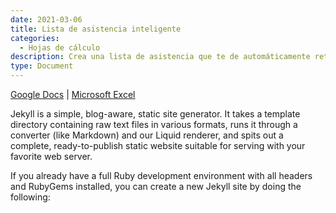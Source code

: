 ```yaml
---
date: 2021-03-06
title: Lista de asistencia inteligente
categories:
  - Hojas de cálculo
description: Crea una lista de asistencia que te de automáticamente retardos, faltas por retardo, porcentajes de asistencia, y comparativo de asistencia lograda contra asistencia total.
type: Document
---
```

[Google Docs](https://docs.google.com/spreadsheets/d/1jHAsdQnSUFzGM96jhhhB-gCS4DP5z9qFA-RnZCRdG90/edit?usp=sharing) | [Microsoft Excel](https://1drv.ms/x/s!AnyThre0A6d7jP4DMIchBR1Q00DSuw?e=Nzp0AK)

Jekyll is a simple, blog-aware, static site generator. It takes a template directory containing raw text files in various formats, runs it through a converter (like Markdown) and our Liquid renderer, and spits out a complete, ready-to-publish static website suitable for serving with your favorite web server.

If you already have a full Ruby development environment with all headers and RubyGems installed, you can create a new Jekyll site by doing the following:
